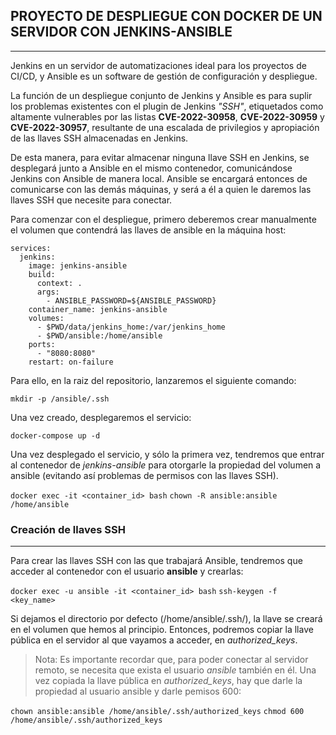 ## PROYECTO DE DESPLIEGUE CON DOCKER DE UN SERVIDOR CON JENKINS-ANSIBLE
---

Jenkins en un servidor de automatizaciones ideal para los proyectos de CI/CD, y Ansible es un software de gestión de configuración y despliegue.

La función de un despliegue conjunto de Jenkins y Ansible es para suplir los problemas existentes con el plugin de Jenkins *"SSH"*, etiquetados como altamente vulnerables por las listas **CVE-2022-30958**, **CVE-2022-30959** y **CVE-2022-30957**, resultante de una escalada de privilegios y apropiación de las llaves SSH almacenadas en Jenkins.

De esta manera, para evitar almacenar ninguna llave SSH en Jenkins, se desplegará junto a Ansible en el mismo contenedor, comunicándose Jenkins con Ansible de manera local. Ansible se encargará entonces de comunicarse con las demás máquinas, y será a él a quien le daremos las llaves SSH que necesite para conectar.

Para comenzar con el despliegue, primero deberemos crear manualmente el volumen que contendrá las llaves de ansible en la máquina host:

```
services: 
  jenkins:
    image: jenkins-ansible
    build:
      context: .
      args:
        - ANSIBLE_PASSWORD=${ANSIBLE_PASSWORD}
    container_name: jenkins-ansible
    volumes:
      - $PWD/data/jenkins_home:/var/jenkins_home
      - $PWD/ansible:/home/ansible
    ports:
      - "8080:8080"
    restart: on-failure
```

Para ello, en la raiz del repositorio, lanzaremos el siguiente comando:

`mkdir -p /ansible/.ssh`

Una vez creado, desplegaremos el servicio:

`docker-compose up -d`

Una vez desplegado el servicio, y sólo la primera vez, tendremos que entrar al contenedor de *jenkins-ansible* para otorgarle la propiedad del volumen a ansible (evitando así problemas de permisos con las llaves SSH).

`docker exec -it <container_id> bash`
`chown -R ansible:ansible /home/ansible`

### Creación de llaves SSH
---

Para crear las llaves SSH con las que trabajará Ansible, tendremos que acceder al contenedor con el usuario **ansible** y crearlas:

`docker exec -u ansible -it <container_id> bash`
`ssh-keygen -f <key_name>`

Si dejamos el directorio por defecto (/home/ansible/.ssh/), la llave se creará en el volumen que hemos al principio. Entonces, podremos copiar la llave pública en el servidor al que vayamos a acceder, en *authorized_keys*.

>Nota: Es importante recordar que, para poder conectar al servidor remoto, se necesita que exista el usuario *ansible* también en él. Una vez copiada la llave pública en *authorized_keys*, hay que darle la propiedad al usuario ansible y darle pemisos 600:

`chown ansible:ansible /home/ansible/.ssh/authorized_keys`
`chmod 600 /home/ansible/.ssh/authorized_keys` 
